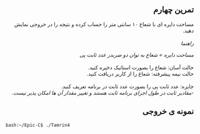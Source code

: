 <div dir="rtl">

## تمرین چهارم
مساحت دایره ای با شعاع ۱۰ سانتی متر را حساب کرده و نتیجه را در خروجی نمایش دهید.<br />
<br />
*راهنما*<br />

*مساحت دایره = شعاع به توان دو ضربدر عدد ثابت پی*<br />
<br />
حالت آسان: شعاع را بصورت استاتیک دخیره کنید.<br />
حالت نیمه پیشرفته: شعاع را از کاربر دریافت کنید.<br />
<br />
جایزه: عدد ثابت پی را بصورت عدد ثابت در برنامه تعریف کنید.<br />
 -*مقادیر ثابت در طول اجرای برنامه ثابت هستند و تغییر مقدار آن ها امکان پذیر نیست.* 
## نمونه ی خروجی

</div>

```bash
bash:~/Epic-C$ ./Tamrin4

```


